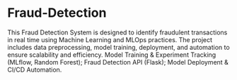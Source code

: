 # Fraud-Detection
This Fraud Detection System is designed to identify fraudulent transactions in real time using Machine Learning and MLOps practices. The project includes data preprocessing, model training, deployment, and automation to ensure scalability and efficiency.
Model Training &amp; Experiment Tracking (MLflow, Random Forest); Fraud Detection API (Flask); Model Deployment &amp; CI/CD Automation.
